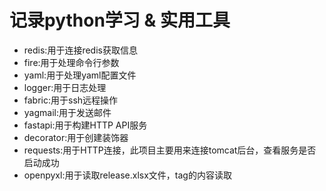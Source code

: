 # 记录python学习 & 实用工具

* redis:用于连接redis获取信息
* fire:用于处理命令行参数
* yaml:用于处理yaml配置文件
* logger:用于日志处理
* fabric:用于ssh远程操作
* yagmail:用于发送邮件
* fastapi:用于构建HTTP API服务
* decorator:用于创建装饰器
* requests:用于HTTP连接，此项目主要用来连接tomcat后台，查看服务是否启动成功
* openpyxl:用于读取release.xlsx文件，tag的内容读取